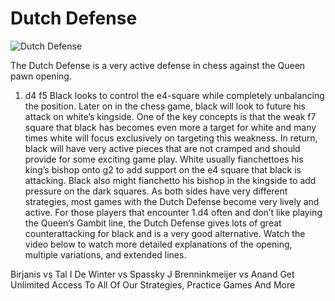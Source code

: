 # Dutch Defense

![Dutch Defense](https://www.thechesswebsite.com/wp-content/uploads/2012/07/DutchDefense.jpg)


The Dutch Defense is a very active defense in chess against the Queen pawn opening.
1. d4 f5
Black looks to control the e4-square while completely unbalancing the position. Later on in the chess game, black will look to future his attack on white’s kingside. One of the key concepts is that the weak f7 square that black has becomes even more a target for white and many times white will focus exclusively on targeting this weakness. In return, black will have very active pieces that are not cramped and should provide for some exciting game play.
White usually fianchettoes his king’s bishop onto g2 to add support on the e4 square that black is attacking. Black also might fianchetto his bishop in the kingside to add pressure on the dark squares. As both sides have very different strategies, most games with the Dutch Defense become very lively and active.
For those players that encounter 1.d4 often and don’t like playing the Queen’s Gambit line, the Dutch Defense gives lots of great counterattacking for black and is a very good alternative.
Watch the video below to watch more detailed explanations of the opening, multiple variations, and extended lines.




Birjanis vs Tal
I De Winter vs Spassky
J Brenninkmeijer vs Anand
Get Unlimited Access To All Of Our Strategies, Practice Games And More